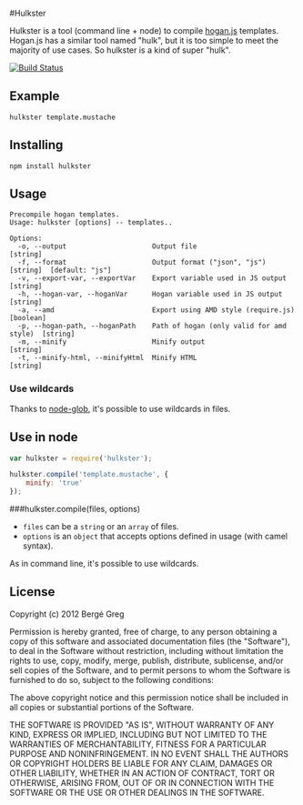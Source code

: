 #Hulkster

Hulkster is a tool (command line + node) to compile [hogan.js](http://twitter.github.com/hogan.js/) templates. Hogan.js has a similar tool named "hulk", but it is too simple to meet the majority of use cases. So hulkster is a kind of super "hulk".

[![Build Status](https://travis-ci.org/neoziro/hulkster.png?branch=master)](https://travis-ci.org/neoziro/hulkster)

## Example

````
hulkster template.mustache
````

## Installing

````
npm install hulkster
````

## Usage

````
Precompile hogan templates.
Usage: hulkster [options] -- templates..

Options:
  -o, --output                     Output file                               [string]
  -f, --format                     Output format ("json", "js")              [string]  [default: "js"]
  -v, --export-var, --exportVar    Export variable used in JS output         [string]
  -h, --hogan-var, --hoganVar      Hogan variable used in JS output          [string]
  -a, --amd                        Export using AMD style (require.js)       [boolean]
  -p, --hogan-path, --hoganPath    Path of hogan (only valid for amd style)  [string]
  -m, --minify                     Minify output                             [string]
  -t, --minify-html, --minifyHtml  Minify HTML                               [string]
````

### Use wildcards

Thanks to [node-glob](https://github.com/isaacs/node-glob), it's possible to use wildcards in files.

## Use in node

````javascript
var hulkster = require('hulkster');

hulkster.compile('template.mustache', {
	minify: 'true'
});
````

###hulkster.compile(files, options)

* `files` can be a `string` or an `array` of files.
* `options` is an `object` that accepts options defined in usage (with camel syntax).

As in command line, it's possible to use wildcards.

## License

Copyright (c) 2012 Bergé Greg

Permission is hereby granted, free of charge, to any person obtaining a copy of this software and associated documentation files (the "Software"), to deal in the Software without restriction, including without limitation the rights to use, copy, modify, merge, publish, distribute, sublicense, and/or sell copies of the Software, and to permit persons to whom the Software is furnished to do so, subject to the following conditions:

The above copyright notice and this permission notice shall be included in all copies or substantial portions of the Software.

THE SOFTWARE IS PROVIDED "AS IS", WITHOUT WARRANTY OF ANY KIND, EXPRESS OR IMPLIED, INCLUDING BUT NOT LIMITED TO THE WARRANTIES OF MERCHANTABILITY, FITNESS FOR A PARTICULAR PURPOSE AND NONINFRINGEMENT. IN NO EVENT SHALL THE AUTHORS OR COPYRIGHT HOLDERS BE LIABLE FOR ANY CLAIM, DAMAGES OR OTHER LIABILITY, WHETHER IN AN ACTION OF CONTRACT, TORT OR OTHERWISE, ARISING FROM, OUT OF OR IN CONNECTION WITH THE SOFTWARE OR THE USE OR OTHER DEALINGS IN THE SOFTWARE.
